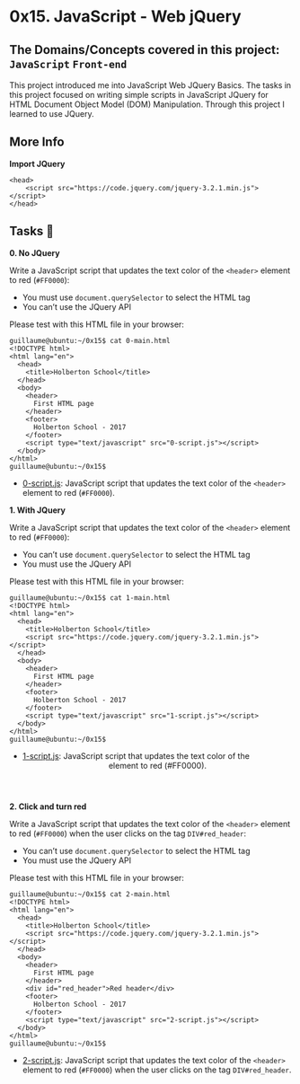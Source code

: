 # 0x15. JavaScript - Web jQuery
## The Domains/Concepts covered in this project: `JavaScript` `Front-end`

This project introduced me into JavaScript Web JQuery Basics. The tasks in this project focused on writing simple scripts in JavaScript JQuery for HTML Document Object Model (DOM) Manipulation. 
Through this project I learned to use JQuery.

## More Info

**Import JQuery**

```
<head>
    <script src="https://code.jquery.com/jquery-3.2.1.min.js"></script>
</head>
```

## Tasks :page_with_curl:

**0. No JQuery**

Write a JavaScript script that updates the text color of the `<header>` element to red (`#FF0000`):

  * You must use `document.querySelector` to select the HTML tag
  * You can’t use the JQuery API

Please test with this HTML file in your browser:

```
guillaume@ubuntu:~/0x15$ cat 0-main.html 
<!DOCTYPE html>
<html lang="en">
  <head>
    <title>Holberton School</title>
  </head>
  <body>
    <header> 
      First HTML page
    </header>
    <footer>
      Holberton School - 2017
    </footer>
    <script type="text/javascript" src="0-script.js"></script>
  </body>
</html>
guillaume@ubuntu:~/0x15$ 
```

  * [0-script.js](./0-script.js): JavaScript script that updates the text color of the `<header>` element to red (`#FF0000`).

**1. With JQuery**

Write a JavaScript script that updates the text color of the `<header>` element to red (`#FF0000`):

  * You can’t use `document.querySelector` to select the HTML tag
  * You must use the JQuery API

Please test with this HTML file in your browser:

```
guillaume@ubuntu:~/0x15$ cat 1-main.html 
<!DOCTYPE html>
<html lang="en">
  <head>
    <title>Holberton School</title>
    <script src="https://code.jquery.com/jquery-3.2.1.min.js"></script>
  </head>
  <body>
    <header> 
      First HTML page
    </header>
    <footer>
      Holberton School - 2017
    </footer>
    <script type="text/javascript" src="1-script.js"></script>
  </body>
</html>
guillaume@ubuntu:~/0x15$ 
```

  * [1-script.js](./1-script.js): JavaScript script that updates the text color of the <header> element to red (#FF0000).

**2. Click and turn red**

Write a JavaScript script that updates the text color of the `<header>` element to red (`#FF0000`) when the user clicks on the tag `DIV#red_header`:

  * You can’t use `document.querySelector` to select the HTML tag
  * You must use the JQuery API

Please test with this HTML file in your browser:

```
guillaume@ubuntu:~/0x15$ cat 2-main.html 
<!DOCTYPE html>
<html lang="en">
  <head>
    <title>Holberton School</title>
    <script src="https://code.jquery.com/jquery-3.2.1.min.js"></script>
  </head>
  <body>
    <header> 
      First HTML page
    </header>
    <div id="red_header">Red header</div>
    <footer>
      Holberton School - 2017
    </footer>
    <script type="text/javascript" src="2-script.js"></script>
  </body>
</html>
guillaume@ubuntu:~/0x15$ 
```

  * [2-script.js](./2-script.js): JavaScript script that updates the text color of the `<header>` element to red (`#FF0000`) 
when the user clicks on the tag `DIV#red_header`.
